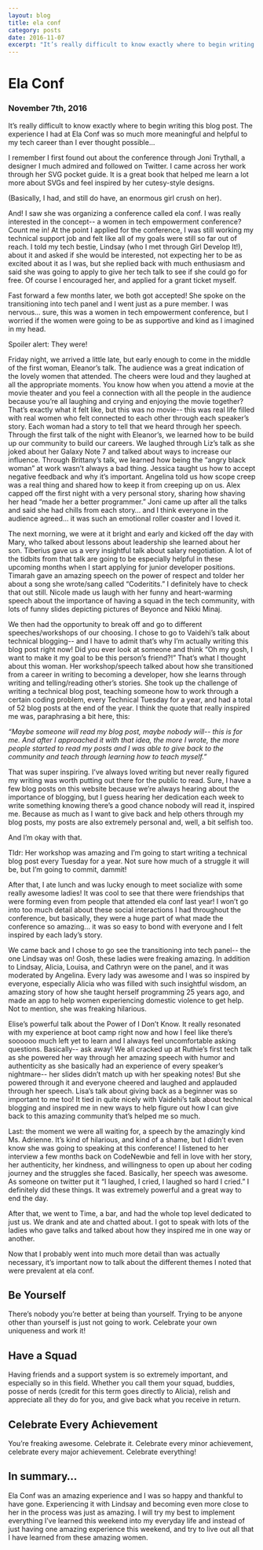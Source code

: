 ```yaml
---
layout: blog
title: ela conf
category: posts
date: 2016-11-07
excerpt: "It’s really difficult to know exactly where to begin writing this blog post. The experience I had at Ela Conf was so much more meaningful and helpful to my tech career than I ever thought possible..."
---
```



# Ela Conf
### November 7th, 2016


It’s really difficult to know exactly where to begin writing this blog post. The experience I had at Ela Conf was so much more meaningful and helpful to my tech career than I ever thought possible...


I remember I first found out about the conference through Joni Trythall, a designer I much admired and followed on Twitter. I came across her work through her SVG pocket guide. It is a great book that helped me learn a lot more about SVGs and feel inspired by her cutesy-style designs.


(Basically, I had, and still do have, an enormous girl crush on her).


And! I saw she was organizing a conference called ela conf. I was really interested in the concept-- a women in tech empowerment conference? Count me in! At the point I applied for the conference, I was still working my technical support job and felt like all of my goals were still so far out of reach. I told my tech bestie, Lindsay (who I met through Girl Develop It!), about it and asked if she would be interested, not expecting her to be as excited about it as I was, but she replied back with much enthusiasm and said she was going to apply to give her tech talk to see if she could go for free. Of course I encouraged her, and applied for a grant ticket myself.


Fast forward a few months later, we both got accepted! She spoke on the transitioning into tech panel and I went just as a pure member. I was nervous… sure, this was a women in tech empowerment conference, but I worried if the women were going to be as supportive and kind as I imagined in my head.


Spoiler alert: They were!

Friday night, we arrived a little late, but early enough to come in the middle of the first woman, Eleanor’s talk. The audience was a great indication of the lovely women that attended. The cheers were loud and they laughed at all the appropriate moments. You know how when you attend a movie at the movie theater and you feel a connection with all the people in the audience because you’re  all laughing and crying and enjoying the movie together? That’s exactly what it felt like, but this was no movie-- this was real life filled with real women who felt connected to each other through each speaker’s story. Each woman had a story to tell that we heard through her speech. Through the first talk of the night with Eleanor’s, we learned how to be build up our community to build our careers. We laughed through Liz’s talk as she joked about her Galaxy Note 7 and talked about ways to increase our influence. Through Brittany’s talk, we learned how being the “angry black woman” at work wasn’t always a bad thing. Jessica taught us how to accept negative feedback and why it’s important. Angelina told us how scope creep was a real thing and shared how to keep it from creeping up on us. Alex capped off the first night with a very personal story, sharing how shaving her head “made her a better programmer.” Joni came up after all the talks and said she had chills from each story… and I think everyone in the audience agreed… it was such an emotional roller coaster and I loved it.


The next morning, we were at it bright and early and kicked off the day with Mary, who talked about lessons about leadership she learned about her son. Tiberius gave us a very insightful talk about salary negotiation. A lot of the tidbits from that talk are going to be especially helpful in these upcoming months when I start applying for junior developer positions. Timarah gave an amazing speech on the power of respect and tolder her about a song she wrote/sang called “Coderitits.” I definitely have to check that out still. Nicole made us laugh with her funny and heart-warming speech about the importance of having a squad in the tech community, with lots of funny slides depicting pictures of Beyonce and Nikki Minaj.


We then had the opportunity to break off and go to different speeches/workshops of our choosing. I chose to go to Vaidehi’s talk about technical blogging-- and I have to admit that’s why I’m actually writing this blog post right now! Did you ever look at someone and think “Oh my gosh, I want to make it my goal to be this person’s friend?!” That’s what I thought about this woman. Her workshop/speech talked about how she transitioned from a career in writing to becoming a developer, how she learns through writing and telling/reading other’s stories. She took up the challenge of writing a technical blog post, teaching someone how to work through a certain coding problem, every Technical Tuesday for a year, and had a total of 52 blog posts at the end of the year. I think the quote that really inspired me was, paraphrasing a bit here, this:


*“Maybe someone will read my blog post, maybe nobody will-- this is for me. And after I approached it with that idea, the more I wrote, the more people started to read my posts and I was able to give back to the community and teach through learning how to teach myself.”*


That was super inspiring. I’ve always loved writing but never really figured my writing was worth putting out there for the public to read. Sure, I have a few blog posts on this website because we’re always hearing about the importance of blogging, but I guess hearing her dedication each week to write something knowing there’s a good chance nobody will read it, inspired me. Because as much as I want to give back and help others through my blog posts, my posts are also extremely personal and, well, a bit selfish too.


And I’m okay with that.


Tldr: Her workshop was amazing and I’m going to start writing a technical blog post every Tuesday for a year. Not sure how much of a struggle it will be, but I’m going to commit, dammit!


After that, I ate lunch and was lucky enough to meet socialize with some really awesome ladies! It was cool to see that there were friendships that were forming even from people that attended ela conf last year! I won’t go into too much detail about these social interactions I had throughout the conference, but basically, they were a huge part of what made the conference so amazing... it was so easy to bond with everyone and I felt inspired  by each lady’s story.


We came back and I chose to go see the transitioning into tech panel-- the one Lindsay was on! Gosh, these ladies were freaking amazing. In addition to Lindsay, Alicia, Louisa, and Cathryn were on the panel, and it was moderated by Angelina. Every lady was awesome and I was so inspired by everyone, especially Alicia who was filled with such insightful wisdom, an amazing story of how she taught herself programming 25 years ago, and made an app to help women experiencing domestic violence to get help. Not to mention, she was freaking hilarious.

Elise’s powerful talk about the Power of I Don’t Know. It really resonated with my experience at boot camp right now and how I feel like there’s soooooo much left yet to learn and I always feel uncomfortable asking questions. Basically-- ask away! We all cracked up at Ruthie’s first tech talk as she powered her way through her amazing speech with humor and authenticity as she basically had an experience of every speaker’s nightmare-- her slides didn’t match up with her speaking notes! But she powered through it and everyone cheered and laughed and applauded through her speech. Lisa’s talk about giving back as a beginner was so important to me too! It tied in quite nicely with Vaidehi’s talk about technical blogging and inspired me in new ways to help figure out how I can give back to this amazing community that’s helped me so much.


Last: the moment we were all waiting for, a speech by the amazingly kind Ms. Adrienne. It’s kind of hilarious, and kind of a shame, but I didn’t even know she was going to speaking at this conference! I listened to her interview a few months back on CodeNewbie and fell in love with her story, her authenticity, her kindness, and willingness to open up about her coding journey and the struggles she faced. Basically, her speech was awesome. As someone on twitter put it “I laughed, I cried, I laughed so hard I cried.” I definitely did these things. It was extremely powerful and a great way to end the day.


After that, we went to Time, a bar, and had the whole top level dedicated to just us. We drank and ate and chatted about. I got to speak with lots of the ladies who gave talks and talked about how they inspired me in one way or another.


Now that I probably went into much more detail than was actually necessary, it’s important now to talk about the different themes I noted that were prevalent at ela conf.


## Be Yourself

There’s nobody you’re better at being than yourself. Trying to be anyone other than yourself is just not going to work. Celebrate your own uniqueness and work it!

## Have a Squad


Having friends and a support system is so extremely important, and especially so in this field. Whether you call them your squad, buddies, posse of nerds (credit for this term goes directly to Alicia), relish and appreciate all they do for you, and give back what you receive in return.


## Celebrate Every Achievement

You’re freaking awesome. Celebrate it. Celebrate every minor achievement, celebrate every major achievement. Celebrate everything!


## In summary…


Ela Conf was an amazing experience and I was so happy and thankful to have gone. Experiencing it with Lindsay and becoming even more close to her in the process was just as amazing. I will try my best to implement everything I’ve learned this weekend into my everyday life and instead of just having one amazing experience this weekend, and try to live out all that I have learned from these amazing women.
